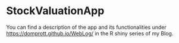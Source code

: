 # StockValuationApp
 
You can find a description of the app and its functionalities under https://domprott.github.io/WebLog/ in the R shiny series of my Blog.
